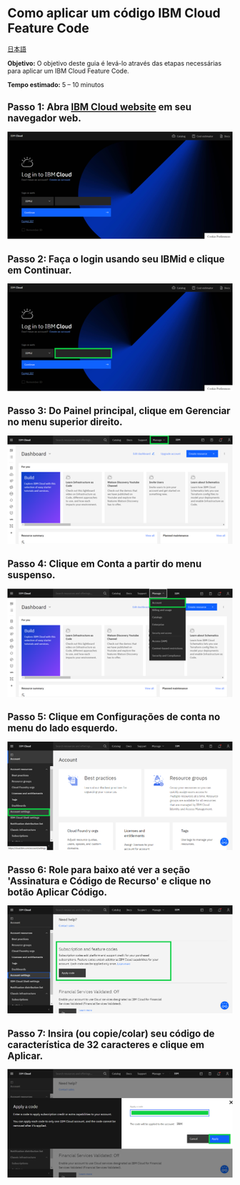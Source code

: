 # Como aplicar um código IBM Cloud Feature Code

[日本語](/academic-initiative/jp/how-to/How-to-apply-an-IBM-Cloud-Feature-Code/readme.md)

**Objetivo:** O objetivo deste guia é levá-lo através das etapas necessárias para aplicar um IBM Cloud Feature Code.

**Tempo estimado:** 5 – 10 minutos 

## Passo 1: Abra [IBM Cloud website](https://cloud.ibm.com/) em seu navegador web.
![Step 1](images/step1.png)

## Passo 2: Faça o login usando seu IBMid e clique em Continuar.
![Step 2](images/step2.png)

## Passo 3: Do Painel principal, clique em Gerenciar no menu superior direito.
![Step 3](images/step3.png)

## Passo 4: Clique em Conta a partir do menu suspenso.
![Step 4](images/step4.png)

## Passo 5: Clique em Configurações de conta no menu do lado esquerdo.
![Step 5](images/step5.png)

## Passo 6: Role para baixo até ver a seção 'Assinatura e Código de Recurso' e clique no botão Aplicar Código.
![Step 6](images/step6.png)

## Passo 7: Insira (ou copie/colar) seu código de característica de 32 caracteres e clique em Aplicar.
![Step 7](images/step7.png)